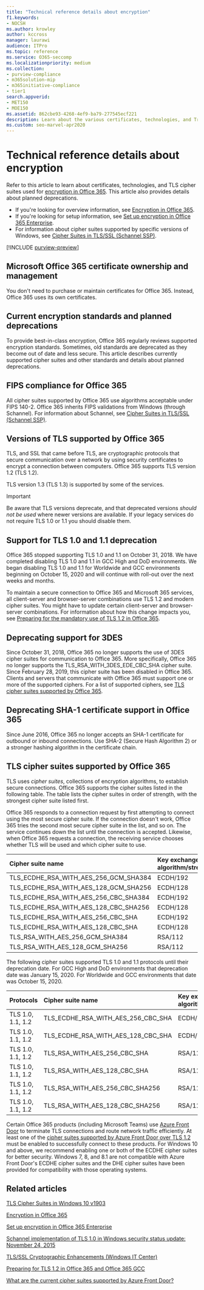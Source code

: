 ```yaml
---
title: "Technical reference details about encryption"
f1.keywords:
- NOCSH
ms.author: krowley
author: kccross
manager: laurawi
audience: ITPro
ms.topic: reference
ms.service: O365-seccomp
ms.localizationpriority: medium
ms.collection:
- purview-compliance
- m365solution-mip
- m365initiative-compliance
- tier1
search.appverid:
- MET150
- MOE150
ms.assetid: 862cbe93-4268-4ef9-ba79-277545ecf221
description: Learn about the various certificates, technologies, and Transport Layer Security (TLS) cipher suites used for encryption in Office 365 and Microsoft 365.
ms.custom: seo-marvel-apr2020
---
```


# Technical reference details about encryption

Refer to this article to learn about certificates, technologies, and TLS cipher suites used for [encryption in Office 365](encryption.md). This article also provides details about planned deprecations.
  
- If you're looking for overview information, see [Encryption in Office 365](encryption.md).
- If you're looking for setup information, see [Set up encryption in Office 365 Enterprise](set-up-encryption.md).
- For information about cipher suites supported by specific versions of Windows, see [Cipher Suites in TLS/SSL (Schannel SSP)](/windows/desktop/SecAuthN/cipher-suites-in-schannel).

[!INCLUDE [purview-preview](../includes/purview-preview.md)]

## Microsoft Office 365 certificate ownership and management

You don't need to purchase or maintain certificates for Office 365. Instead, Office 365 uses its own certificates.
  
## Current encryption standards and planned deprecations

To provide best-in-class encryption, Office 365 regularly reviews supported encryption standards. Sometimes, old standards are deprecated as they become out of date and less secure. This article describes currently supported cipher suites and other standards and details about planned deprecations.

## FIPS compliance for Office 365

All cipher suites supported by Office 365 use algorithms acceptable under FIPS 140-2. Office 365 inherits FIPS validations from Windows (through Schannel). For information about Schannel, see [Cipher Suites in TLS/SSL (Schannel SSP)](/windows/desktop/SecAuthN/cipher-suites-in-schannel).
  
## Versions of TLS supported by Office 365

TLS, and SSL that came before TLS, are cryptographic protocols that secure communication over a network by using security certificates to encrypt a connection between computers. Office 365 supports TLS version 1.2 (TLS 1.2).

TLS version 1.3 (TLS 1.3) is supported by some of the services.

> [!IMPORTANT]
> Be aware that TLS versions deprecate, and that deprecated versions *should not be used* where newer versions are available. If your legacy services do not require TLS 1.0 or 1.1 you should disable them.
  
## Support for TLS 1.0 and 1.1 deprecation

Office 365 stopped supporting TLS 1.0 and 1.1 on October 31, 2018. We have completed disabling TLS 1.0 and 1.1 in GCC High and DoD environments. We began disabling TLS 1.0 and 1.1 for Worldwide and GCC environments beginning on October 15, 2020 and will continue with roll-out over the next weeks and months.

To maintain a secure connection to Office 365 and Microsoft 365 services, all client-server and browser-server combinations use TLS 1.2 and modern cipher suites. You might have to update certain client-server and browser-server combinations. For information about how this change impacts you, see [Preparing for the mandatory use of TLS 1.2 in Office 365](https://support.microsoft.com/help/4057306/preparing-for-tls-1-2-in-office-365).
  
## Deprecating support for 3DES

Since October 31, 2018, Office 365 no longer supports the use of 3DES cipher suites for communication to Office 365. More specifically, Office 365 no longer supports the TLS_RSA_WITH_3DES_EDE_CBC_SHA cipher suite. Since February 28, 2019, this cipher suite has been disabled in Office 365. Clients and servers that communicate with Office 365 must support one or more of the supported ciphers. For a list of supported ciphers, see [TLS cipher suites supported by Office 365](#tls-cipher-suites-supported-by-office-365).
  
## Deprecating SHA-1 certificate support in Office 365

Since June 2016, Office 365 no longer accepts an SHA-1 certificate for outbound or inbound connections. Use SHA-2 (Secure Hash Algorithm 2) or a stronger hashing algorithm in the certificate chain.
  
## TLS cipher suites supported by Office 365

TLS uses *cipher suites*, collections of encryption algorithms, to establish secure connections. Office 365 supports the cipher suites listed in the following table. The table lists the cipher suites in order of strength, with the strongest cipher suite listed first.

Office 365 responds to a connection request by first attempting to connect using the most secure cipher suite. If the connection doesn't work, Office 365 tries the second most secure cipher suite in the list, and so on. The service continues down the list until the connection is accepted. Likewise, when Office 365 requests a connection, the receiving service chooses whether TLS will be used and which cipher suite to use.

| Cipher suite name | Key exchange algorithm/strength | Forward secrecy | Cipher/strength | Authentication algorithm/strength |
|:-----|:-----|:-----|:-----|:-----|
| TLS_ECDHE_RSA_WITH_AES_256_GCM_SHA384  <br/> | ECDH/192  <br/> | Yes  <br/> | AES/256  <br/> | RSA/112  <br/> |
| TLS_ECDHE_RSA_WITH_AES_128_GCM_SHA256  <br/> | ECDH/128  <br/> | Yes  <br/> | AES/128  <br/> | RSA/112  <br/> |
| TLS_ECDHE_RSA_WITH_AES_256_CBC_SHA384  <br/> | ECDH/192  <br/> | Yes  <br/> | AES/256  <br/> | RSA/112  <br/> |
| TLS_ECDHE_RSA_WITH_AES_128_CBC_SHA256  <br/> | ECDH/128  <br/> | Yes  <br/> | AES/128  <br/> | RSA/112  <br/> |
| TLS_ECDHE_RSA_WITH_AES_256_CBC_SHA     <br/> | ECDH/192  <br/> | Yes  <br/> | AES/256  <br/> | RSA/112  <br/> |
| TLS_ECDHE_RSA_WITH_AES_128_CBC_SHA     <br/> | ECDH/128  <br/> | Yes  <br/> | AES/128  <br/> | RSA/112  <br/> |
| TLS_RSA_WITH_AES_256_GCM_SHA384        <br/> | RSA/112   <br/> | No   <br/> | AES/256  <br/> | RSA/112  <br/> |
| TLS_RSA_WITH_AES_128_GCM_SHA256        <br/> | RSA/112   <br/> | No   <br/> | AES/256  <br/> | RSA/112  <br/> |

The following cipher suites supported TLS 1.0 and 1.1 protocols until their deprecation date. For GCC High and DoD environments that deprecation date was January 15, 2020. For Worldwide and GCC environments that date was October 15, 2020.

| Protocols | Cipher suite name | Key exchange algorithm/strength | Forward secrecy | Cipher/strength | Authentication algorithm/strength | 
|:-----|:-----|:-----|:-----|:-----|:-----|
| TLS 1.0, 1.1, 1.2  <br/> | TLS_ECDHE_RSA_WITH_AES_256_CBC_SHA  <br/> | ECDH/192  <br/> | Yes  <br/> | AES/256  <br/> | RSA/112  <br/> |
| TLS 1.0, 1.1, 1.2  <br/> | TLS_ECDHE_RSA_WITH_AES_128_CBC_SHA  <br/> | ECDH/128  <br/> | Yes  <br/> | AES/128  <br/> | RSA/112  <br/> |
| TLS 1.0, 1.1, 1.2  <br/> | TLS_RSA_WITH_AES_256_CBC_SHA        <br/> | RSA/112   <br/> | No   <br/> | AES/256  <br/> | RSA/112  <br/> |
| TLS 1.0, 1.1, 1.2  <br/> | TLS_RSA_WITH_AES_128_CBC_SHA        <br/> | RSA/112   <br/> | No   <br/> | AES/128  <br/> | RSA/112  <br/> |
| TLS 1.0, 1.1, 1.2  <br/> | TLS_RSA_WITH_AES_256_CBC_SHA256     <br/> | RSA/112   <br/> | No   <br/> | AES/256  <br/> | RSA/112  <br/> |
| TLS 1.0, 1.1, 1.2  <br/> | TLS_RSA_WITH_AES_128_CBC_SHA256     <br/> | RSA/112   <br/> | No   <br/> | AES/256  <br/> | RSA/112  <br/> |

Certain Office 365 products (including Microsoft Teams) use [Azure Front Door](/azure/frontdoor/front-door-overview) to terminate TLS connections and route network traffic efficiently. At least one of the [cipher suites supported by Azure Front Door over TLS 1.2](/azure/frontdoor/front-door-faq#what-are-the-current-cipher-suites-supported-by-azure-front-door-) must be enabled to successfully connect to these products. For Windows 10 and above, we recommend enabling one or both of the ECDHE cipher suites for better security. Windows 7, 8, and 8.1 are not compatible with Azure Front Door's ECDHE cipher suites and the DHE cipher suites have been provided for compatibility with those operating systems.

## Related articles

[TLS Cipher Suites in Windows 10 v1903](/windows/win32/secauthn/tls-cipher-suites-in-windows-10-v1903)

[Encryption in Office 365](encryption.md)
  
[Set up encryption in Office 365 Enterprise](set-up-encryption.md)
  
[Schannel implementation of TLS 1.0 in Windows security status update: November 24, 2015](https://support.microsoft.com/kb/3117336)
  
[TLS/SSL Cryptographic Enhancements (Windows IT Center)](/previous-versions/windows/it-pro/windows-vista/cc766285(v=ws.10))
  
[Preparing for TLS 1.2 in Office 365 and Office 365 GCC](/office365/troubleshoot/security/prepare-tls-1.2-in-office-365)

[What are the current cipher suites supported by Azure Front Door?](/azure/frontdoor/front-door-faq#what-are-the-current-cipher-suites-supported-by-azure-front-door-)
